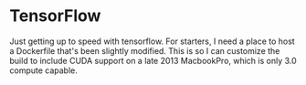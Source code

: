 TensorFlow
==========

Just getting up to speed with tensorflow. For starters, I need a place
to host a Dockerfile that's been slightly modified.  This is so I can
customize the build to include CUDA support on a late 2013 MacbookPro,
which is only 3.0 compute capable.



